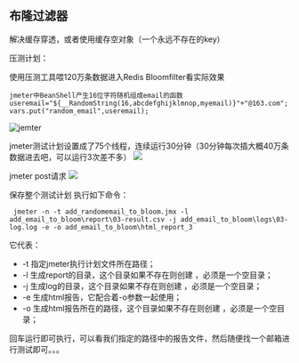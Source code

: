 ## 布隆过滤器
解决缓存穿透，或者使用缓存空对象（一个永远不存在的key）

压测计划：

使用压测工具喂120万条数据进入Redis Bloomfilter看实际效果


```
jmeter中BeanShell产生16位字符随机组成email的函数
useremail="${__RandomString(16,abcdefghijklmnop,myemail)}"+"@163.com";
vars.put("random_email",useremail);
```
![jemter](https://img-blog.csdnimg.cn/20200112232923882.png?x-oss-process=image/watermark,type_ZmFuZ3poZW5naGVpdGk,shadow_10,text_aHR0cHM6Ly9ibG9nLmNzZG4ubmV0L2xpZmV0cmFnZWR5,size_16,color_FFFFFF,t_70)

jmeter测试计划设置成了75个线程，连续运行30分钟（30分钟每次插大概40万条数据进去吧，可以运行3次差不多）
![](https://img-blog.csdnimg.cn/20200112233051433.png?x-oss-process=image/watermark,type_ZmFuZ3poZW5naGVpdGk,shadow_10,text_aHR0cHM6Ly9ibG9nLmNzZG4ubmV0L2xpZmV0cmFnZWR5,size_16,color_FFFFFF,t_70)

jmeter post请求
![](https://img-blog.csdnimg.cn/202001122332572.png?x-oss-process=image/watermark,type_ZmFuZ3poZW5naGVpdGk,shadow_10,text_aHR0cHM6Ly9ibG9nLmNzZG4ubmV0L2xpZmV0cmFnZWR5,size_16,color_FFFFFF,t_70)

保存整个测试计划 执行如下命令：
```
 jmeter -n -t add_randomemail_to_bloom.jmx -l add_email_to_bloom\report\03-result.csv -j add_email_to_bloom\logs\03-log.log -e -o add_email_to_bloom\html_report_3
```
它代表：

- -t 指定jmeter执行计划文件所在路径；
- -l 生成report的目录，这个目录如果不存在则创建 ，必须是一个空目录；
- -j 生成log的目录，这个目录如果不存在则创建 ，必须是一个空目录；
- -e 生成html报告，它配合着-o参数一起使用；
- -o 生成html报告所在的路径，这个目录如果不存在则创建 ，必须是一个空目录；

回车运行即可执行，可以看我们指定的路径中的报告文件，然后随便找一个邮箱进行测试即可。。。